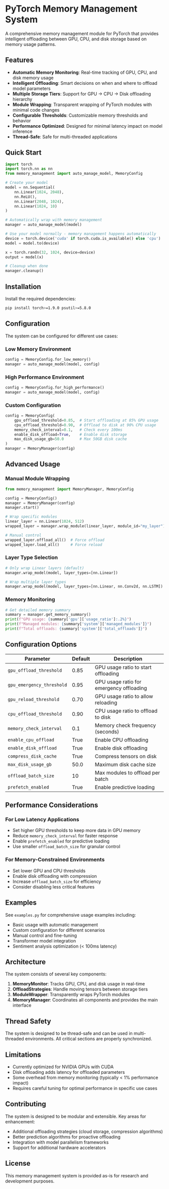 # PyTorch Memory Management System

A comprehensive memory management module for PyTorch that provides intelligent offloading between GPU, CPU, and disk storage based on memory usage patterns.

## Features

- **Automatic Memory Monitoring**: Real-time tracking of GPU, CPU, and disk memory usage
- **Intelligent Offloading**: Smart decisions on when and where to offload model parameters
- **Multiple Storage Tiers**: Support for GPU → CPU → Disk offloading hierarchy
- **Module Wrapping**: Transparent wrapping of PyTorch modules with minimal code changes
- **Configurable Thresholds**: Customizable memory thresholds and behavior
- **Performance Optimized**: Designed for minimal latency impact on model inference
- **Thread-Safe**: Safe for multi-threaded applications

## Quick Start

```python
import torch
import torch.nn as nn
from memory_management import auto_manage_model, MemoryConfig

# Create your model
model = nn.Sequential(
    nn.Linear(1024, 2048),
    nn.ReLU(),
    nn.Linear(2048, 1024),
    nn.Linear(1024, 10)
)

# Automatically wrap with memory management
manager = auto_manage_model(model)

# Use your model normally - memory management happens automatically
device = torch.device('cuda' if torch.cuda.is_available() else 'cpu')
model = model.to(device)

x = torch.randn(32, 1024, device=device)
output = model(x)

# Cleanup when done
manager.cleanup()
```

## Installation

Install the required dependencies:

```bash
pip install torch>=1.9.0 psutil>=5.8.0
```

## Configuration

The system can be configured for different use cases:

### Low Memory Environment
```python
config = MemoryConfig.for_low_memory()
manager = auto_manage_model(model, config)
```

### High Performance Environment
```python
config = MemoryConfig.for_high_performance()
manager = auto_manage_model(model, config)
```

### Custom Configuration
```python
config = MemoryConfig(
    gpu_offload_threshold=0.85,  # Start offloading at 85% GPU usage
    cpu_offload_threshold=0.90,  # Offload to disk at 90% CPU usage
    memory_check_interval=0.1,   # Check every 100ms
    enable_disk_offload=True,    # Enable disk storage
    max_disk_usage_gb=50.0       # Max 50GB disk cache
)
manager = MemoryManager(config)
```

## Advanced Usage

### Manual Module Wrapping
```python
from memory_management import MemoryManager, MemoryConfig

config = MemoryConfig()
manager = MemoryManager(config)
manager.start()

# Wrap specific modules
linear_layer = nn.Linear(1024, 512)
wrapped_layer = manager.wrap_module(linear_layer, module_id="my_layer")

# Manual control
wrapped_layer.offload_all()  # Force offload
wrapped_layer.load_all()     # Force reload
```

### Layer Type Selection
```python
# Only wrap Linear layers (default)
manager.wrap_model(model, layer_types=[nn.Linear])

# Wrap multiple layer types
manager.wrap_model(model, layer_types=[nn.Linear, nn.Conv2d, nn.LSTM])
```

### Memory Monitoring
```python
# Get detailed memory summary
summary = manager.get_memory_summary()
print(f"GPU usage: {summary['gpu']['usage_ratio']:.2%}")
print(f"Managed modules: {summary['system']['managed_modules']}")
print(f"Total offloads: {summary['system']['total_offloads']}")
```

## Configuration Options

| Parameter | Default | Description |
|-----------|---------|-------------|
| `gpu_offload_threshold` | 0.85 | GPU usage ratio to start offloading |
| `gpu_emergency_threshold` | 0.95 | GPU usage ratio for emergency offloading |
| `gpu_reload_threshold` | 0.70 | GPU usage ratio to allow reloading |
| `cpu_offload_threshold` | 0.90 | CPU usage ratio to offload to disk |
| `memory_check_interval` | 0.1 | Memory check frequency (seconds) |
| `enable_cpu_offload` | True | Enable CPU offloading |
| `enable_disk_offload` | True | Enable disk offloading |
| `compress_disk_cache` | True | Compress tensors on disk |
| `max_disk_usage_gb` | 50.0 | Maximum disk cache size |
| `offload_batch_size` | 10 | Max modules to offload per batch |
| `prefetch_enabled` | True | Enable predictive loading |

## Performance Considerations

### For Low Latency Applications
- Set higher GPU thresholds to keep more data in GPU memory
- Reduce `memory_check_interval` for faster response
- Enable `prefetch_enabled` for predictive loading
- Use smaller `offload_batch_size` for granular control

### For Memory-Constrained Environments
- Set lower GPU and CPU thresholds
- Enable disk offloading with compression
- Increase `offload_batch_size` for efficiency
- Consider disabling less critical features

## Examples

See `examples.py` for comprehensive usage examples including:
- Basic usage with automatic management
- Custom configuration for different scenarios
- Manual control and fine-tuning
- Transformer model integration
- Sentiment analysis optimization (< 100ms latency)

## Architecture

The system consists of several key components:

1. **MemoryMonitor**: Tracks GPU, CPU, and disk usage in real-time
2. **OffloadStrategies**: Handle moving tensors between storage tiers
3. **ModuleWrapper**: Transparently wraps PyTorch modules
4. **MemoryManager**: Coordinates all components and provides the main interface

## Thread Safety

The system is designed to be thread-safe and can be used in multi-threaded environments. All critical sections are properly synchronized.

## Limitations

- Currently optimized for NVIDIA GPUs with CUDA
- Disk offloading adds latency for offloaded parameters
- Some overhead from memory monitoring (typically < 1% performance impact)
- Requires careful tuning for optimal performance in specific use cases

## Contributing

The system is designed to be modular and extensible. Key areas for enhancement:
- Additional offloading strategies (cloud storage, compression algorithms)
- Better prediction algorithms for proactive offloading
- Integration with model parallelism frameworks
- Support for additional hardware accelerators

## License

This memory management system is provided as-is for research and development purposes. 